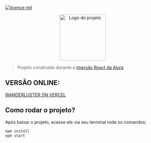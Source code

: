 [![licence mit](https://img.shields.io/badge/licence-MIT-blue.svg)](https://github.com/imersao-alura/aluraflix/blob/master/LICENSE)

<p align="center">
  <img alt="Logo do projeto" width="150px" src="https://wanderluster.vercel.app/static/media/wanderluster.2e84e960.png" />
</p>

> Projeto construido durante a [Imersão React da Alura](https://www.alura.com.br/imersao-react/)

## VERSÃO ONLINE:
[WANDERLUSTER ON VERCEL](wanderluster.vercel.app)

## Como rodar o projeto?

Após baixar o projeto, acesse ele via seu terminal rode os comandos:

```sh
npm install
npm start
```
